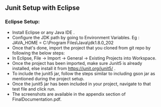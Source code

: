 ## Junit Setup with Eclipse

### Eclipse Setup:
- Install Eclipse or any Java IDE .
- Configure the JDK path by going to Environment Variables. Eg : JAVA_HOME = C:\Program Files\Java\jdk1.8.0_202
- Once that's done, import the project that you cloned from git repo by following the below steps:
- In Eclipse, File -> Import -> General -> Existing Projects into Workspace.
- Once the project has been imported, make sure Junit5 is already installed, else install it from https://junit.org/junit5/ .
- To include the junit5 jar, follow the steps similar to including gson jar as mentioned during the project setup.
- Once the junit5 jar has been included in your project, navigate to that test file and click run.
- The screenshots are available in the appendix section of FinalDocumentation.pdf.

